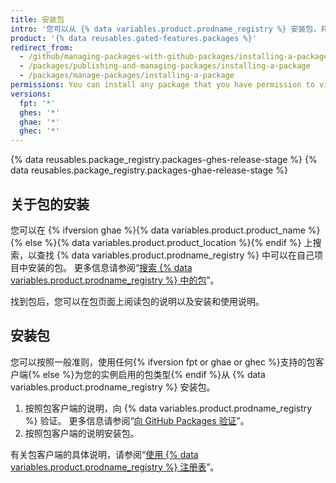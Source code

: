 ```yaml
---
title: 安装包
intro: '您可以从 {% data variables.product.prodname_registry %} 安装包，并将包用作自己项目中的依赖项。'
product: '{% data reusables.gated-features.packages %}'
redirect_from:
  - /github/managing-packages-with-github-packages/installing-a-package
  - /packages/publishing-and-managing-packages/installing-a-package
  - /packages/manage-packages/installing-a-package
permissions: You can install any package that you have permission to view.
versions:
  fpt: '*'
  ghes: '*'
  ghae: '*'
  ghec: '*'
---
```


{% data reusables.package_registry.packages-ghes-release-stage %}
{% data reusables.package_registry.packages-ghae-release-stage %}

## 关于包的安装

您可以在 {% ifversion ghae %}{% data variables.product.product_name %}{% else %}{% data variables.product.product_location %}{% endif %} 上搜索，以查找 {% data variables.product.prodname_registry %} 中可以在自己项目中安装的包。 更多信息请参阅“[搜索 {% data variables.product.prodname_registry %} 中的包](/search-github/searching-on-github/searching-for-packages)”。

找到包后，您可以在包页面上阅读包的说明以及安装和使用说明。

## 安装包

您可以按照一般准则，使用任何{% ifversion fpt or ghae or ghec %}支持的包客户端{% else %}为您的实例启用的包类型{% endif %}从 {% data variables.product.prodname_registry %} 安装包。

1. 按照包客户端的说明，向 {% data variables.product.prodname_registry %} 验证。 更多信息请参阅“[向 GitHub Packages 验证](/packages/learn-github-packages/introduction-to-github-packages#authenticating-to-github-packages)”。
2. 按照包客户端的说明安装包。

有关包客户端的具体说明，请参阅“[使用 {% data variables.product.prodname_registry %} 注册表](/packages/working-with-a-github-packages-registry)”。
